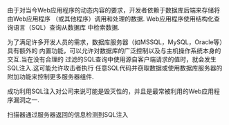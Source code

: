 由于对当今Web应用程序的动态内容的要求，开发者依赖于数据库后端来存储将由Web应用程序
（或其他程序）调用和处理的数据. Web应用程序使用结构化查询语言（SQL）查询从数据库
中检索数据.

为了满足许多开发人员的需求，数据库服务器（如MSSQL，MySQL，Oracle等）具有额外的
内置功能，可以允许对数据库的广泛控制以及与主机操作系统本身的交互.当在没有合理的
过滤的SQL查询中使用源自客户端请求的值时，就会发生SQL注入.这可能允许攻击者执行
任意SQL代码并窃取数据或使用数据库服务器的附加功能来控制更多服务器组件.

成功利用SQL注入对公司来说可能是毁灭性的，并且是最常被利用的Web应用程序漏洞之一.

扫描器通过服务器返回的信息检测到SQL注入